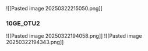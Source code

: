 ![[Pasted image 20250322215050.png]]
### 10GE_OTU2

![[Pasted image 20250322194058.png]]
![[Pasted image 20250322194343.png]]